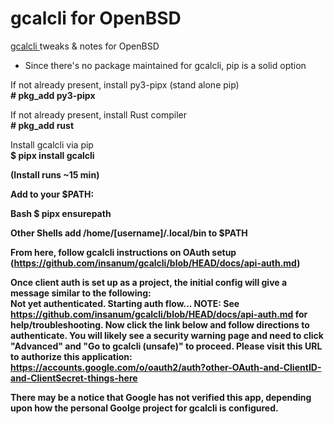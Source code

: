 # gcalcli for OpenBSD
<A HREF="https://github.com/insanum/gcalcli"> gcalcli </A>tweaks &amp; notes for OpenBSD
+ Since there's no package maintained for gcalcli, pip is a solid option

If not already present, install py3-pipx (stand alone pip)  
<b># pkg_add py3-pipx</b>

If not already present, install Rust compiler  
<b># pkg_add rust</b>  

Install gcalcli via pip  
<b>$ pipx install gcalcli  

(Install runs ~15 min)  

Add to your $PATH:  

Bash
<b>$ pipx ensurepath  

Other Shells
add /home/[username]/.local/bin to $PATH 

From here, follow gcalcli instructions on OAuth setup (https://github.com/insanum/gcalcli/blob/HEAD/docs/api-auth.md)

Once client auth is set up as a project, the initial config will give a message similar to the following:  
Not yet authenticated.
Starting auth flow...
NOTE: See https://github.com/insanum/gcalcli/blob/HEAD/docs/api-auth.md for help/troubleshooting.
Now click the link below and follow directions to authenticate.
You will likely see a security warning page and need to click "Advanced" and "Go to gcalcli (unsafe)" to proceed.
Please visit this URL to authorize this application: https://accounts.google.com/o/oauth2/auth?other-OAuth-and-ClientID-and-ClientSecret-things-here  

<b> There may be a notice that Google has not verified this app, depending upon how the personal Goolge project for gcalcli is configured.  
